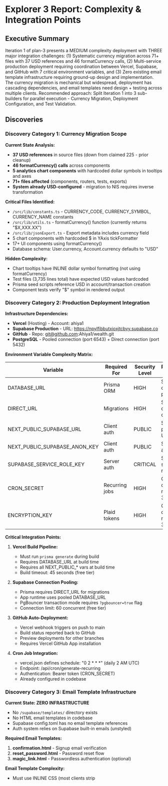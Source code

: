 # Explorer 3 Report: Complexity & Integration Points

## Executive Summary

Iteration 1 of plan-3 presents a MEDIUM complexity deployment with THREE major integration challenges: (1) Systematic currency migration across 71+ files with 37 USD references and 46 formatCurrency calls, (2) Multi-service production deployment requiring coordination between Vercel, Supabase, and GitHub with 7 critical environment variables, and (3) Zero existing email template infrastructure requiring ground-up design and implementation. The currency migration is mechanical but widespread, deployment has cascading dependencies, and email templates need design + testing across multiple clients. Recommended approach: Split Iteration 1 into 3 sub-builders for parallel execution - Currency Migration, Deployment Configuration, and Test Validation.

## Discoveries

### Discovery Category 1: Currency Migration Scope

**Current State Analysis:**
- **37 USD references** in source files (down from claimed 225 - prior cleanup)
- **46 formatCurrency() calls** across components
- **5 analytics chart components** with hardcoded dollar symbols in tooltips and axes
- **71+ files affected** (components, routers, tests, exports)
- **System already USD-configured** - migration to NIS requires inverse transformation

**Critical Files Identified:**
- `/src/lib/constants.ts` - CURRENCY_CODE, CURRENCY_SYMBOL, CURRENCY_NAME constants
- `/src/lib/utils.ts` - formatCurrency() function (currently returns "$X,XXX.XX")
- `/src/lib/jsonExport.ts` - Export metadata includes currency field
- 5 chart components with hardcoded $ in YAxis tickFormatter
- 17+ UI components using formatCurrency()
- Database schema: User.currency, Account.currency defaults to "USD"

**Hidden Complexity:**
- Chart tooltips have INLINE dollar symbol formatting (not using formatCurrency)
- Test files (3,735 lines total) have expected USD values hardcoded
- Prisma seed scripts reference USD in account/transaction creation
- Component tests verify "$" symbol in rendered output

### Discovery Category 2: Production Deployment Integration

**Infrastructure Dependencies:**
- **Vercel** (Hosting) - Account: ahiya1
- **Supabase Production** - URL: https://npylfibbutxioxjtcbvy.supabase.co
- **GitHub** - Repo: git@github.com:Ahiya1/wealth.git
- **PostgreSQL** - Pooled connection (port 6543) + Direct connection (port 5432)

**Environment Variable Complexity Matrix:**

| Variable | Required For | Security Level | Production Source |
|----------|-------------|----------------|-------------------|
| DATABASE_URL | Prisma ORM | HIGH | Supabase connection pooler |
| DIRECT_URL | Migrations | HIGH | Supabase direct connection |
| NEXT_PUBLIC_SUPABASE_URL | Client auth | PUBLIC | Supabase project URL |
| NEXT_PUBLIC_SUPABASE_ANON_KEY | Client auth | PUBLIC | Supabase anon key |
| SUPABASE_SERVICE_ROLE_KEY | Server auth | CRITICAL | Supabase service role |
| CRON_SECRET | Recurring jobs | HIGH | Generate: openssl rand -hex 32 |
| ENCRYPTION_KEY | Plaid tokens | HIGH | Generate: openssl rand -hex 32 |

**Critical Integration Points:**
1. **Vercel Build Pipeline:** 
   - Must run `prisma generate` during build
   - Requires DATABASE_URL at build time
   - Requires all NEXT_PUBLIC_* vars at build time
   - Build timeout: 45 seconds (free tier)

2. **Supabase Connection Pooling:**
   - Prisma requires DIRECT_URL for migrations
   - App runtime uses pooled DATABASE_URL
   - PgBouncer transaction mode requires `?pgbouncer=true` flag
   - Connection limit: 60 concurrent (free tier)

3. **GitHub Auto-Deployment:**
   - Vercel webhook triggers on push to main
   - Build status reported back to GitHub
   - Preview deployments for other branches
   - Requires Vercel GitHub App installation

4. **Cron Job Integration:**
   - vercel.json defines schedule: "0 2 * * *" (daily 2 AM UTC)
   - Endpoint: /api/cron/generate-recurring
   - Authentication: Bearer token (CRON_SECRET)
   - Already configured in codebase

### Discovery Category 3: Email Template Infrastructure

**Current State: ZERO INFRASTRUCTURE**
- No `/supabase/templates/` directory exists
- No HTML email templates in codebase
- Supabase config.toml has no email template references
- Auth system relies on Supabase built-in emails (unstyled)

**Required Email Templates:**
1. **confirmation.html** - Signup email verification
2. **reset_password.html** - Password reset flow
3. **magic_link.html** - Passwordless authentication (optional)

**Email Template Complexity:**
- Must use INLINE CSS (most clients strip <style> tags)
- Must be responsive (mobile-friendly)
- Must render correctly in:
  - Gmail (web + mobile app)
  - Outlook (desktop + web)
  - Apple Mail (iOS + macOS)
- Logo hosting: Need CDN URL or base64 embedding
- Brand colors: Sage green #059669, warm grays
- Call-to-action buttons with fallback support

**Template Deployment Methods:**
1. **Supabase Dashboard:** Auth > Email Templates > Upload HTML
2. **Supabase CLI:** Update config.toml, run `supabase db push`
3. **Production Override:** Dashboard settings take precedence

**Testing Requirements:**
- Send test signup email in production
- Verify rendering in 3 major email clients
- Test all links (verification URL, reset password URL)
- Verify email verification blocks access until confirmed

### Discovery Category 4: Testing & Validation Complexity

**Existing Test Infrastructure:**
- **10 test files** (3,735 total lines)
- **Vitest** test runner configured
- **vitest-mock-extended** for mocking Prisma
- Tests cover: accounts, analytics, budgets, recurring, categories, encryption
- **NO integration tests** for production deployment
- **NO end-to-end tests** for email verification flow

**Testing Gaps for Iteration 1:**
- Currency migration: Need to update ~50 test assertions with NIS expected values
- Deployment: No automated verification of production health
- Email templates: No automated testing of HTML rendering
- Environment variables: No validation script for required vars

**Quality Assurance Requirements:**
1. **Local Build Verification:**
   ```bash
   npm run build
   npm run test
   ```

2. **Production Smoke Test Checklist:**
   - [ ] Dashboard loads (/)
   - [ ] Create manual transaction
   - [ ] View transactions list
   - [ ] View analytics charts
   - [ ] Export CSV/JSON
   - [ ] Settings pages render
   - [ ] All amounts display as "X,XXX.XX ₪"

3. **Email Verification Test:**
   - [ ] Signup with new email
   - [ ] Receive styled verification email
   - [ ] Click verification link
   - [ ] Access granted after verification

## Patterns Identified

### Pattern Type: Currency Display Transformation

**Description:** Two-step transformation pattern: (1) Update formatCurrency() function signature, (2) Update all call sites to use new format

**Current Pattern:**
```typescript
// utils.ts
export function formatCurrency(amount: number): string {
  return new Intl.NumberFormat('en-US', {
    style: 'currency',
    currency: 'USD',
  }).format(amount)
}
// Output: "$1,234.56"

// Component usage
<span>{formatCurrency(transaction.amount)}</span>
```

**Target Pattern (NIS):**
```typescript
// utils.ts
export function formatCurrency(amount: number): string {
  const formatted = new Intl.NumberFormat('he-IL', {
    minimumFractionDigits: 2,
    maximumFractionDigits: 2,
  }).format(amount)
  return `${formatted} ₪`
}
// Output: "1,234.56 ₪"

// Component usage (NO CHANGE)
<span>{formatCurrency(transaction.amount)}</span>
```

**Recommendation:** Use this pattern - centralized formatting means component changes are minimal.

**Edge Case - Chart Tooltips:**
Many chart components have INLINE formatting that bypasses formatCurrency():
```typescript
// NetWorthChart.tsx line 39
<p className="text-lg font-bold text-sage-600 tabular-nums">
  ${Number(entry.value).toLocaleString('en-US', { minimumFractionDigits: 2 })}
</p>
```

**Must update 5 chart files with inline $ formatting.**

### Pattern Type: Environment Variable Configuration

**Description:** Three-tier environment variable management: Local (.env.local) → Preview (Vercel branch) → Production (Vercel main)

**Vercel Configuration Pattern:**
1. Add variable in Vercel Dashboard
2. Select environment scope: Production / Preview / Development
3. Sensitive variables: Enable "Encrypt" option
4. Build-time variables: Must start with NEXT_PUBLIC_

**Recommendation:** Use Vercel Dashboard (NOT Vercel CLI) for initial setup - more reliable and shows all vars in one place.

**Security Pattern:**
- Never commit .env.local to git (already in .gitignore)
- Keep .env.example updated with variable NAMES only (no values)
- Use Vercel's encrypted storage for secrets
- Rotate CRON_SECRET and ENCRYPTION_KEY quarterly

### Pattern Type: Database Migration on Production

**Description:** Two-step migration: (1) Push schema from local, (2) Seed initial data via script

**Migration Pattern:**
```bash
# Step 1: Set production DATABASE_URL in .env.local
DATABASE_URL="postgresql://postgres.[ref]:[password]@aws-0-us-east-1.pooler.supabase.com:6543/postgres?pgbouncer=true"
DIRECT_URL="postgresql://postgres.[ref]:[password]@aws-0-us-east-1.pooler.supabase.com:5432/postgres"

# Step 2: Push schema (uses DIRECT_URL)
npm run db:push

# Step 3: Verify schema
npx prisma studio
```

**Recommendation:** Push schema BEFORE first Vercel deployment to avoid build errors.

**Rollback Strategy:**
- Supabase keeps automatic backups (daily for free tier)
- Can restore from Supabase Dashboard: Database > Backups
- Or re-run `npm run db:push` with previous schema

### Pattern Type: Email Template Design

**Description:** Responsive HTML email with inline CSS and progressive enhancement

**Template Structure:**
```html
<!DOCTYPE html>
<html>
<head>
  <meta charset="UTF-8">
  <meta name="viewport" content="width=device-width, initial-scale=1.0">
  <meta http-equiv="X-UA-Compatible" content="IE=edge">
</head>
<body style="margin:0;padding:0;font-family:Arial,sans-serif;background-color:#f9fafb;">
  <table role="presentation" style="width:100%;border-collapse:collapse;">
    <tr>
      <td align="center" style="padding:40px 0;">
        <table role="presentation" style="width:600px;background-color:#ffffff;border-radius:8px;">
          <!-- Header with logo -->
          <tr>
            <td style="padding:32px;text-align:center;background-color:#059669;border-radius:8px 8px 0 0;">
              <h1 style="color:#ffffff;margin:0;">Wealth</h1>
            </td>
          </tr>
          <!-- Content -->
          <tr>
            <td style="padding:32px;">
              <h2 style="color:#111827;margin:0 0 16px 0;">Verify Your Email</h2>
              <p style="color:#6b7280;line-height:1.5;">{{ .ConfirmationURL }}</p>
              <!-- CTA Button -->
              <table role="presentation" style="margin:24px 0;">
                <tr>
                  <td style="background-color:#059669;border-radius:6px;text-align:center;">
                    <a href="{{ .ConfirmationURL }}" style="display:inline-block;padding:12px 24px;color:#ffffff;text-decoration:none;font-weight:600;">
                      Verify Email
                    </a>
                  </td>
                </tr>
              </table>
            </td>
          </tr>
        </table>
      </td>
    </tr>
  </table>
</body>
</html>
```

**Recommendation:** Use table-based layout (not flexbox/grid) for maximum email client compatibility.

**Supabase Template Variables:**
- `{{ .ConfirmationURL }}` - Email verification link
- `{{ .Token }}` - Verification token (if building custom URL)
- `{{ .TokenHash }}` - Token hash (security)
- `{{ .SiteURL }}` - App base URL

## Complexity Assessment

### High Complexity Areas

#### Feature: Production Deployment Configuration (8/10 complexity)
**Why it's complex:**
- **7 critical environment variables** with different security requirements
- **Cascading dependencies:** GitHub → Vercel → Supabase → Database
- **Two-phase connection pooling:** Direct URL for migrations, pooled for runtime
- **Build-time requirements:** Variables must be set BEFORE first deploy
- **Failure modes:** Missing single env var can break entire deployment
- **No rollback:** Production deployment is one-way (can't undo database migrations easily)

**Estimated builder splits needed:** 1 dedicated sub-builder for deployment

**Risk factors:**
- Environment variable typos (e.g., extra space, wrong URL format)
- Connection string format errors (missing ?pgbouncer=true)
- Build failures due to missing NEXT_PUBLIC_* vars
- Database connection limit exhaustion (60 concurrent connections)

**Mitigation strategies:**
- Create pre-flight checklist (verify all env vars before deploy)
- Use Vercel preview deployment FIRST (test with non-production branch)
- Set up connection pooling correctly from day 1
- Document rollback procedure (Supabase backup restoration)

#### Feature: Currency Migration (7/10 complexity)
**Why it's complex:**
- **71+ files to modify** (widespread but systematic)
- **Multiple transformation types:**
  - Constants: USD → NIS (3 files)
  - Functions: formatCurrency() signature (1 file)
  - Components: formatCurrency() calls (46 instances)
  - Charts: Inline $ formatting (5 files)
  - Tests: Expected USD values (10 files)
  - Database: Schema defaults (1 file)
  - Exports: Currency metadata (1 file)
- **Hidden inline formatting:** Not all currency displays use formatCurrency()
- **Test suite updates:** ~50 test assertions need new expected values
- **QA validation:** Must visually check every page for missed currency displays

**Estimated builder splits needed:** 1 sub-builder for currency + 1 for test validation

**Risk factors:**
- Missing inline $ formatting in charts/tooltips
- Forgetting to update test expected values (causes test failures)
- Database seed scripts still creating USD transactions
- CSV/JSON exports showing wrong currency

**Mitigation strategies:**
- Use systematic grep search: `grep -r "\$\|USD\|dollar" src/`
- Update formatCurrency() FIRST, then run app to see what breaks
- Run full test suite: `npm test` (will reveal hardcoded USD assertions)
- Manual QA: Visit every page, create test transaction, export data

#### Feature: Email Template Design & Testing (6/10 complexity)
**Why it's complex:**
- **Zero existing infrastructure** (build from scratch)
- **Design work required:** Responsive HTML + inline CSS
- **Cross-client compatibility:** Gmail, Outlook, Apple Mail have different rendering engines
- **Logo hosting dependency:** Need CDN or base64 encoding
- **Testing across 3 clients:** Manual testing required (no automated solution)
- **Supabase deployment:** Two methods (dashboard vs CLI), unclear which is canonical

**Estimated builder splits needed:** 1 sub-builder for email templates

**Risk factors:**
- Templates render broken in Outlook (uses Word rendering engine)
- Links don't work (Supabase template variable typos)
- Logo doesn't load (CDN CORS issues)
- Email verification doesn't block access (Supabase config error)

**Mitigation strategies:**
- Use proven email template framework (MJML or Foundation for Emails)
- Test templates locally with Supabase Inbucket (http://localhost:54424)
- Use base64 logo embedding (eliminates CDN dependency)
- Enable email verification in Supabase dashboard WITH confirmation required

### Medium Complexity Areas

#### Feature: GitHub Integration (4/10 complexity)
**Why it's medium complexity:**
- Mostly straightforward: Push code → Vercel webhook → Auto-deploy
- Vercel GitHub App must be installed (one-time setup)
- Requires commit/push discipline (no force-push to main)

**Estimated builder splits:** Included in deployment sub-builder

#### Feature: Environment Variable Documentation (3/10 complexity)
**Why it's medium complexity:**
- Update .env.example with all 7 required variables
- Document variable purposes and where to get values
- No code changes, just documentation

**Estimated builder splits:** Included in deployment sub-builder

### Low Complexity Areas

#### Feature: Vercel Project Creation (2/10 complexity)
**Why it's straightforward:**
- Vercel dashboard has clear "New Project" wizard
- Connect GitHub repo → Select Next.js framework → Deploy
- Automatic framework detection (Next.js)
- One-click HTTPS enabled

**Estimated builder splits:** Included in deployment sub-builder

#### Feature: Admin User Creation (2/10 complexity)
**Why it's straightforward:**
- Iteration 2 scope (NOT Iteration 1)
- Three documented methods: Dashboard, SQL, Seed script
- Dashboard method is 30-second task
- Just needs: Email (ahiya.butman@gmail.com), Password (wealth_generator), Auto-confirm checkbox

**Estimated builder splits:** N/A (Iteration 2)

## Technology Recommendations

### Primary Stack (Already Decided)

**Framework: Next.js 14 (App Router)**
- Rationale: Already implemented, production-ready, Vercel-optimized
- No changes needed for Iteration 1

**Database: Supabase PostgreSQL (Production)**
- Rationale: Free tier sufficient (500MB database, 60 connections)
- Connection pooling already configured (PgBouncer transaction mode)
- Row Level Security (RLS) ready for multi-user expansion
- **Action Required:** Push schema to production instance

**Auth: Supabase Auth**
- Rationale: Email/password + OAuth providers built-in
- Email verification system ready (just needs custom templates)
- Magic link support (optional)
- **Action Required:** Enable email confirmations in production dashboard

**Hosting: Vercel**
- Rationale: Zero-config Next.js deployment, GitHub integration, automatic HTTPS
- Free tier: 100GB bandwidth/month, 6,000 build minutes/month
- **Action Required:** Create project, configure env vars, connect GitHub

### Supporting Libraries (Already Implemented)

**tRPC:** Type-safe API layer
- No changes needed - already works with USD/NIS currency

**Prisma ORM:** Database access
- No changes needed - Decimal type handles currency correctly
- Action: Update schema defaults from "USD" to "NIS"

**Recharts:** Analytics charts
- Action: Update 5 chart files with ₪ symbol in tickFormatter

**Vitest:** Test runner
- Action: Update test assertions with NIS expected values

### New Dependencies (Required for Iteration 1)

**None Required** - All features can be built with existing stack

**Optional Enhancement:**
- **MJML** (mjml.io) - Email template framework
  - Simplifies responsive email design
  - Compiles to table-based HTML automatically
  - Usage: `npm install mjml` → Create .mjml files → Compile to HTML
  - **Trade-off:** Adds build step, but reduces email compatibility bugs

## Integration Points

### External APIs

**Supabase Production Instance**
- **Purpose:** PostgreSQL database + authentication services
- **Complexity:** MEDIUM
- **Considerations:**
  - Connection pooling required for serverless (6543 port)
  - Direct connection for migrations (5432 port)
  - Row Level Security policies enforced (users can only see their own data)
  - Free tier: 500MB storage, 2GB bandwidth/month, 60 concurrent connections
  - **Integration method:** Connection strings in Vercel env vars

**Vercel Build API**
- **Purpose:** Automatic deployments on git push
- **Complexity:** LOW
- **Considerations:**
  - Webhook triggered by GitHub push to main branch
  - Build logs visible in Vercel dashboard
  - Preview deployments for non-main branches
  - Build timeout: 45s (free tier), 300s (Pro tier)
  - **Integration method:** Vercel GitHub App

**GitHub Webhook**
- **Purpose:** Notify Vercel of new commits
- **Complexity:** LOW
- **Considerations:**
  - Automatic setup when linking Vercel project to GitHub
  - Requires Vercel GitHub App installation (one-time)
  - Build status reported back to GitHub (green checkmark on commits)
  - **Integration method:** Vercel configures webhook automatically

### Internal Integrations

**Prisma Client ↔ Supabase Database**
- **Connection type:** PostgreSQL connection string
- **How they connect:**
  - Runtime: DATABASE_URL (pooled via PgBouncer port 6543)
  - Migrations: DIRECT_URL (direct via port 5432)
  - Prisma Client generated at build time (`npx prisma generate`)
- **Critical requirements:**
  - Connection strings must include `?pgbouncer=true` for pooled connection
  - DIRECT_URL required for `prisma db push` and `prisma migrate`
  - Connection pooling MUST be transaction mode (not session mode)

**Next.js Build ↔ Vercel Platform**
- **Connection type:** Deployment API
- **How they connect:**
  - Vercel clones GitHub repo on push to main
  - Runs `npm install` → `npm run build`
  - Injects environment variables at build time
  - Deploys to edge network (automatic HTTPS)
- **Critical requirements:**
  - All NEXT_PUBLIC_* vars must be set before build
  - DATABASE_URL required for `prisma generate` during build
  - Build must complete in 45 seconds (free tier)

**Supabase Auth ↔ Next.js Middleware**
- **Connection type:** JWT verification
- **How they connect:**
  - Supabase issues JWT on login
  - Next.js middleware verifies JWT on protected routes
  - Uses NEXT_PUBLIC_SUPABASE_ANON_KEY for client-side requests
  - Uses SUPABASE_SERVICE_ROLE_KEY for server-side admin operations
- **Critical requirements:**
  - Middleware configured in `/src/middleware.ts`
  - Protected routes: `/dashboard/*`, `/transactions/*`, `/accounts/*`, etc.
  - Email verification enforced via Supabase dashboard settings

**Vercel Cron ↔ Recurring Transactions API**
- **Connection type:** HTTP endpoint
- **How they connect:**
  - Vercel triggers `/api/cron/generate-recurring` at 2 AM UTC daily
  - Request includes `Authorization: Bearer [CRON_SECRET]`
  - API validates secret, generates pending recurring transactions
- **Critical requirements:**
  - CRON_SECRET environment variable set in Vercel
  - vercel.json committed to repo (already exists)
  - Endpoint returns 401 Unauthorized if secret is invalid

## Risks & Challenges

### Technical Risks

**Risk 1: Currency Migration Incomplete - Missing Inline Formatting**
- **Impact:** HIGH - Users see mix of USD and NIS, breaks trust
- **Likelihood:** MEDIUM - 46 formatCurrency calls are easy to update, but 5 chart files have inline $ formatting that's easy to miss
- **Mitigation Strategy:**
  1. Run systematic grep: `grep -r "\$\|USD\|dollar" src/` → Document all occurrences
  2. Update formatCurrency() function first
  3. Run dev server (`npm run dev`), visit every page
  4. Create test transaction, verify all displays show ₪
  5. Check chart tooltips specifically (hover over data points)
  6. Export CSV/JSON, verify currency metadata

**Risk 2: Environment Variable Misconfiguration - Build Failures**
- **Impact:** CRITICAL - Deployment fails, production site down
- **Likelihood:** MEDIUM-HIGH - 7 variables with complex connection string formats, easy to typo
- **Mitigation Strategy:**
  1. Create pre-flight checklist (verify all 7 vars before deploy)
  2. Use Vercel preview deployment first (test with non-main branch)
  3. Test build locally: `npm run build` (catches missing vars early)
  4. Document connection string format examples in .env.example
  5. Copy-paste from Supabase dashboard (don't type manually)
  6. Test connection: `npx prisma db pull` (verifies DATABASE_URL works)

**Risk 3: Email Templates Broken in Outlook**
- **Impact:** MEDIUM - Outlook users can't verify email, can't access app
- **Likelihood:** HIGH - Outlook uses Word rendering engine, breaks modern CSS
- **Mitigation Strategy:**
  1. Use table-based layout (not flexbox/grid)
  2. Use inline styles only (no <style> tag)
  3. Use proven email template framework (MJML or Foundation for Emails)
  4. Test in Litmus or Email on Acid (email testing services)
  5. Fallback: Provide plain text version in Supabase template
  6. Document alternative access method (magic link instead of email verification)

**Risk 4: Database Connection Pool Exhaustion**
- **Impact:** MEDIUM - New users can't sign up, existing users can't load data
- **Likelihood:** LOW - Free tier allows 60 concurrent connections, single-user app unlikely to hit this
- **Mitigation Strategy:**
  1. Use connection pooling (port 6543 with ?pgbouncer=true)
  2. Monitor connection count: SELECT count(*) FROM pg_stat_activity
  3. Configure PgBouncer transaction mode (already done in config.toml)
  4. Add connection timeout: ?connect_timeout=10
  5. If hit limit, upgrade Supabase plan ($25/month for 200 connections)

### Complexity Risks

**Risk 5: Builder Overwhelm - Too Many Simultaneous Changes**
- **Impact:** MEDIUM - Builder gets stuck, iteration takes 2-3x longer
- **Likelihood:** HIGH - Currency (71 files) + Deployment (7 env vars) + Email (3 templates) is a lot
- **Mitigation Strategy:**
  1. Split Iteration 1 into 3 sub-builders:
     - **Sub-builder A (Currency Migration):** Update all USD → NIS, run tests
     - **Sub-builder B (Deployment Setup):** Configure Vercel, push database, test build
     - **Sub-builder C (Test Validation):** Manual QA, smoke tests, fix edge cases
  2. Run sub-builders in parallel (currency + deployment can happen simultaneously)
  3. Sub-builder C waits for A+B to complete
  4. Each sub-builder has clear success criteria

**Risk 6: Testing Gaps - Missed Currency Displays**
- **Impact:** MEDIUM - Some pages still show USD, looks unprofessional
- **Likelihood:** MEDIUM - 31 page components, easy to miss one in QA
- **Mitigation Strategy:**
  1. Create comprehensive page checklist:
     - [ ] Dashboard (/)
     - [ ] Transactions list (/transactions)
     - [ ] Transaction detail (/transactions/[id])
     - [ ] Accounts list (/accounts)
     - [ ] Account detail (/accounts/[id])
     - [ ] Analytics (/analytics)
     - [ ] Budgets (/budgets)
     - [ ] Goals (/goals)
     - [ ] Settings (/settings)
     - [ ] Recurring (/recurring)
  2. Test with real data: Create transaction, update account, view charts
  3. Screenshot each page → Visual inspection for $ vs ₪
  4. Automated test: `npm test` (will catch some formatting issues)

**Risk 7: Email Template Design Quality - Looks Unprofessional**
- **Impact:** LOW - Functional but ugly emails, minor UX issue
- **Likelihood:** MEDIUM - Email design is specialized skill, easy to create basic but hard to make beautiful
- **Mitigation Strategy:**
  1. Use email template library (Postmark, SendGrid, Really Good Emails)
  2. Copy proven design patterns (professional templates as starting point)
  3. Focus on functionality first: Does link work? Is text readable?
  4. Design polish can be Iteration 2.5 (optional improvement)
  5. Minimum viable email: Logo + heading + CTA button + footer
  6. Skip animations, fancy graphics (increases complexity, breaks in some clients)

## Recommendations for Planner

### Recommendation 1: Split Iteration 1 into 3 Sub-Builders (CRITICAL)

**Rationale:**
- Currency migration (71 files) + Deployment (7 env vars) + Email (3 templates) is too much for single builder
- Sub-builders enable parallel execution: Currency and Deployment can happen simultaneously
- Clear separation of concerns reduces cognitive load
- Each sub-builder has concrete success criteria

**Sub-builder breakdown:**

**Sub-builder 1-A: Currency Migration (Core)**
- **Scope:** Update all USD → NIS across codebase
- **Files:** 71 (constants, utils, components, charts, tests)
- **Success criteria:**
  - All formatCurrency() calls updated
  - All chart inline $ formatting updated
  - Database schema defaults changed to NIS
  - Constants updated (CURRENCY_CODE, CURRENCY_SYMBOL)
  - Test suite passes (after updating expected values)
- **Duration:** 3-4 hours
- **Blocker for:** Sub-builder 1-C (Test Validation)

**Sub-builder 1-B: Deployment Configuration**
- **Scope:** Configure Vercel + Supabase + GitHub integration
- **Tasks:**
  - Push database schema to Supabase production
  - Create Vercel project, connect GitHub
  - Configure 7 environment variables in Vercel
  - Enable automatic deployments
  - Trigger first production build
  - Verify HTTPS + production URL accessible
- **Success criteria:**
  - Production URL loads (shows app, not 404/500 error)
  - Database connection works (can query data)
  - GitHub push triggers automatic deployment
  - Build succeeds (no TypeScript/lint errors)
- **Duration:** 2-3 hours
- **Blocker for:** Sub-builder 1-C (Test Validation)

**Sub-builder 1-C: Test Validation & QA**
- **Scope:** Manual testing + smoke tests across all pages
- **Tasks:**
  - Run full test suite: `npm test`
  - Visit all 10 page types (dashboard, transactions, accounts, analytics, etc.)
  - Create test transaction in production
  - Verify all amounts display "X,XXX.XX ₪"
  - Export CSV/JSON, verify currency metadata
  - Test responsive design (mobile view)
- **Success criteria:**
  - All tests pass
  - All pages visited, screenshots taken
  - Test transaction shows ₪ symbol
  - No console errors in browser
  - CSV export includes "currency": "NIS"
- **Duration:** 2-3 hours
- **Depends on:** Sub-builder 1-A + Sub-builder 1-B

**Total Iteration 1 time:** 7-10 hours (matches original estimate)

### Recommendation 2: Use Vercel Preview Deployments for Risk-Free Testing

**Rationale:**
- Preview deployments are isolated (separate URL, don't affect production)
- Can test environment variable configuration without risk
- Can verify build succeeds before merging to main
- Free on Vercel free tier (unlimited preview deployments)

**Implementation:**
1. Create branch: `git checkout -b currency-migration-test`
2. Commit currency changes
3. Push to GitHub: `git push origin currency-migration-test`
4. Vercel auto-deploys preview: `https://wealth-git-currency-migration-test-ahiya1.vercel.app`
5. Test preview URL → If working, merge to main → Production auto-deploys

**Benefits:**
- No risk of breaking production
- Can iterate quickly (preview updates in 2-3 minutes on push)
- Preview URL shareable (can test on mobile, share with others)

### Recommendation 3: Create Email Templates AFTER Currency + Deployment

**Rationale:**
- Email templates are Iteration 2 scope (per master-plan.yaml)
- Iteration 1 success criteria don't require email templates
- Can test production deployment with Supabase built-in emails (unstyled but functional)
- Allows parallel work: Iteration 1 builder works on deployment, email designer works on templates

**Deferred to Iteration 2:**
- Custom HTML email templates (confirmation, reset password, magic link)
- Email rendering testing (Gmail, Outlook, Apple Mail)
- Admin user creation (ahiya.butman@gmail.com / wealth_generator)
- Email verification enforcement

**Iteration 1 deliverable:**
- Production deployment with default Supabase emails
- Email verification ENABLED but using built-in templates
- Admin user can be created manually in Supabase dashboard post-deployment

### Recommendation 4: Document Environment Variable Pre-Flight Checklist

**Rationale:**
- Environment variable misconfiguration is #1 deployment failure cause
- 7 variables with complex formats (connection strings, keys, secrets)
- Copy-paste errors common (extra spaces, wrong URL format)
- Pre-flight checklist prevents 80% of deployment issues

**Checklist template (for Sub-builder 1-B):**

```markdown
## Environment Variable Pre-Flight Checklist

### Before Adding to Vercel:

- [ ] Copy variables from Supabase dashboard (Settings → API)
- [ ] Verify no extra spaces in connection strings
- [ ] Confirm DATABASE_URL includes `?pgbouncer=true`
- [ ] Confirm DIRECT_URL uses port 5432 (not 6543)
- [ ] Generate CRON_SECRET: `openssl rand -hex 32`
- [ ] Generate ENCRYPTION_KEY: `openssl rand -hex 32`
- [ ] Test connection locally: Update .env.local, run `npm run dev`

### After Adding to Vercel:

- [ ] Verify all 7 variables visible in Vercel dashboard
- [ ] Confirm Production + Preview + Development scopes selected
- [ ] Trigger deployment (push to branch)
- [ ] Check build logs for "Prisma Client generated successfully"
- [ ] Check build logs for NO errors about missing env vars
- [ ] Verify production URL loads (not 404/500)
```

### Recommendation 5: Add Currency Format Smoke Test to Test Suite

**Rationale:**
- Prevents currency display regressions in future
- Automates validation that would otherwise be manual
- Fast feedback loop (runs in <1 second)

**Implementation:**
```typescript
// src/lib/__tests__/utils.test.ts
import { describe, it, expect } from 'vitest'
import { formatCurrency } from '../utils'

describe('formatCurrency', () => {
  it('formats amount with NIS symbol after amount', () => {
    expect(formatCurrency(1234.56)).toBe('1,234.56 ₪')
    expect(formatCurrency(0)).toBe('0.00 ₪')
    expect(formatCurrency(-500)).toBe('-500.00 ₪')
  })

  it('includes ₪ symbol (Unicode U+20AA)', () => {
    const result = formatCurrency(100)
    expect(result).toContain('₪')
    expect(result).not.toContain('$')
    expect(result).not.toContain('USD')
  })
})
```

**Benefits:**
- Catches formatCurrency() regressions immediately
- Runs automatically on every commit (if using CI)
- Documents expected format for future developers

## Resource Map

### Critical Files/Directories

**Currency Constants:**
- `/src/lib/constants.ts` - CURRENCY_CODE, CURRENCY_SYMBOL, CURRENCY_NAME
- **Action:** Change USD → NIS, $ → ₪, "US Dollar" → "Israeli Shekel"

**Currency Formatting:**
- `/src/lib/utils.ts` - formatCurrency() function
- **Action:** Update locale to 'he-IL', return `${formatted} ₪`

**Chart Components (Inline $ Formatting):**
- `/src/components/analytics/NetWorthChart.tsx` (line 39, 57)
- `/src/components/analytics/SpendingByCategoryChart.tsx`
- `/src/components/analytics/MonthOverMonthChart.tsx`
- `/src/components/analytics/IncomeSourcesChart.tsx`
- `/src/components/analytics/SpendingTrendsChart.tsx`
- **Action:** Update YAxis tickFormatter: `$${value}` → `${value} ₪`

**Database Schema:**
- `/prisma/schema.prisma` - User.currency, Account.currency defaults
- **Action:** Change @default("USD") → @default("NIS")

**Export Utilities:**
- `/src/lib/jsonExport.ts` - User currency metadata in exports
- **Action:** Update currency field (Prisma will auto-update based on schema)

**Environment Configuration:**
- `/.env.example` - Template for required environment variables
- **Action:** Add production variable names (DATABASE_URL, DIRECT_URL, etc.)

**Deployment Configuration:**
- `/vercel.json` - Cron job configuration
- **Action:** No changes needed (already configured)

**Supabase Configuration:**
- `/supabase/config.toml` - Local development settings
- **Action:** No changes needed for Iteration 1 (email templates in Iteration 2)

### Key Dependencies

**Production Infrastructure:**
- **Supabase Production:** https://npylfibbutxioxjtcbvy.supabase.co
  - **Why needed:** PostgreSQL database + auth services
  - **Setup required:** Push schema, verify RLS policies
  
- **Vercel Platform:** Account ahiya1
  - **Why needed:** Next.js hosting, automatic deployments, HTTPS
  - **Setup required:** Create project, configure env vars, connect GitHub

- **GitHub Repo:** git@github.com:Ahiya1/wealth.git
  - **Why needed:** Source code repository, triggers automatic deployments
  - **Setup required:** Push currency changes, verify Vercel webhook

**NPM Dependencies (Already Installed):**
- `next@14.2.33` - App framework
- `prisma@5.22.0` - Database ORM
- `@supabase/supabase-js@2.58.0` - Supabase client
- `recharts@2.12.7` - Analytics charts
- `vitest@3.2.4` - Test runner

**No New Dependencies Required for Iteration 1**

### Testing Infrastructure

**Test Runner: Vitest**
- **Configuration:** `/vitest.config.ts`
- **Setup file:** `/vitest.setup.ts`
- **Mock library:** `vitest-mock-extended`

**Existing Test Files (10 total, 3,735 lines):**
- `/src/lib/__tests__/encryption.test.ts` - Encryption utilities
- `/src/server/api/routers/__tests__/accounts.router.test.ts` - Account CRUD
- `/src/server/api/routers/__tests__/analytics.router.test.ts` - Analytics queries
- `/src/server/api/routers/__tests__/budgets.router.test.ts` - Budget CRUD
- `/src/server/api/routers/__tests__/recurring.router.test.ts` - Recurring transactions
- `/src/server/services/__tests__/categorize.service.test.ts` - AI categorization
- `/src/server/services/__tests__/recurring.service.test.ts` - Recurring logic

**Testing Strategy for Iteration 1:**
1. **Unit Tests:** Update expected currency values in existing tests
2. **Integration Tests:** NOT REQUIRED (manual smoke testing sufficient)
3. **E2E Tests:** NOT REQUIRED (manual QA across 10 page types)
4. **Manual QA:** Comprehensive page-by-page testing with screenshots

**Test Commands:**
```bash
npm test                 # Run all tests
npm run test:ui          # Run with Vitest UI (visual test runner)
npm run test:coverage    # Run with coverage report
```

**Quality Gates:**
- All existing tests must pass after currency migration
- No new tests required for Iteration 1 (deployment is infrastructure, not code)
- Manual QA checklist (10 pages) must be completed before production sign-off

## Questions for Planner

### Question 1: Should we create a staging environment for safer testing?

**Context:** Current plan uses Vercel preview deployments for testing, but preview envs are ephemeral (deleted after PR merge). A dedicated staging environment would provide:
- Persistent staging URL (e.g., staging.wealth.vercel.app)
- Separate staging database (not production data)
- Can test email verification flow without spamming real email

**Options:**
- **A) Use preview deployments only** (faster, free, ephemeral)
- **B) Create dedicated staging environment** (persistent, costs $10/month for staging database)

**Recommendation:** Start with preview deployments (faster, free), add staging later if needed

---

### Question 2: Should we build email templates from scratch or use a template library?

**Context:** Email HTML/CSS is specialized (table-based layout, inline styles, limited CSS support). Options:

**A) Build from scratch:**
- Pros: Full control, no dependencies
- Cons: Time-consuming, likely to break in Outlook, requires testing expertise

**B) Use MJML framework:**
- Pros: Compiles to table-based HTML, responsive by default, proven compatibility
- Cons: Adds build step, learning curve
- Example: `<mjml><mj-button>Verify Email</mj-button></mjml>` → 50+ lines of table HTML

**C) Use pre-built template:**
- Pros: Fastest, proven to work
- Cons: Less customization, may not match brand exactly
- Sources: Postmark templates, SendGrid templates, Really Good Emails

**Recommendation:** Use pre-built template (Option C) for Iteration 2 - ship faster, polish later

---

### Question 3: Should we add automated deployment health checks?

**Context:** After Vercel deployment succeeds, there's no automated verification that the app actually works (only that build succeeded). Could add:
- Smoke test endpoint: `/api/health` returns database status, Supabase connection status
- Post-deploy webhook: Calls smoke test endpoint, alerts if failing
- Uptime monitoring: Pingdom, Better Uptime, UptimeRobot (free tier)

**Trade-off:**
- Adds complexity (new endpoint, webhook configuration)
- Provides confidence (automated verification, reduces manual QA)

**Recommendation:** Add `/api/health` endpoint in Iteration 1 (5 minutes to implement), defer uptime monitoring to post-MVP

---

### Question 4: Should we update recurring transactions to respect currency format?

**Context:** Recurring transactions feature exists (cron job generates transactions daily). Currently uses USD formatting. Should:
- **A) Update in Iteration 1** (ensures consistency, adds scope)
- **B) Defer to Iteration 1.5** (reduces Iteration 1 scope, but may confuse users if recurring shows $ while manual shows ₪)

**Scope impact:**
- `/src/components/recurring/*.tsx` - 2 components using formatCurrency (already handled by centralized function)
- `/src/server/services/recurring.service.ts` - No currency-specific logic
- **Conclusion:** Already covered by formatCurrency() update, no additional work needed

**Recommendation:** Included automatically when formatCurrency() is updated - no separate work item needed

---

### Question 5: Should we keep User.currency and Account.currency fields in schema even though we only support NIS?

**Context:** Current schema has currency fields on User and Account models. If we only support NIS:
- **A) Remove fields** (simplifies schema, removes confusion)
- **B) Keep fields** (future-proofs for multi-currency, easier to add later)

**Trade-off:**
- Removing: Requires migration, breaks existing data (if any), harder to add back later
- Keeping: Fields always "NIS", no immediate value, but enables future expansion

**Current state:** USD_ONLY_IMPLEMENTATION.md says fields are kept "for future-proofing"

**Recommendation:** Keep fields as-is (already decided), just update defaults from USD → NIS

---

## Appendix: Iteration 1 Success Criteria (Detailed)

### Visual QA Checklist (Must Pass Before Production Sign-Off)

- [ ] **Dashboard Page (/)**
  - [ ] Account balance cards show "X,XXX.XX ₪"
  - [ ] Income/expense summary shows "X,XXX.XX ₪"
  - [ ] Charts use ₪ on Y-axis labels
  - [ ] Recent transactions show ₪

- [ ] **Transactions Page (/transactions)**
  - [ ] Transaction list shows ₪ for all amounts
  - [ ] Filter/search works
  - [ ] Create transaction form shows ₪ symbol
  - [ ] Edit transaction form shows ₪ symbol

- [ ] **Transaction Detail (/transactions/[id])**
  - [ ] Amount displays "X,XXX.XX ₪"
  - [ ] Category badge visible
  - [ ] Notes, tags, date all render

- [ ] **Accounts Page (/accounts)**
  - [ ] Account cards show balance as "X,XXX.XX ₪"
  - [ ] Manual/Plaid accounts distinguished
  - [ ] Create account form works

- [ ] **Account Detail (/accounts/[id])**
  - [ ] Balance shows "X,XXX.XX ₪"
  - [ ] Transaction history shows ₪
  - [ ] Charts use ₪ formatting

- [ ] **Analytics Page (/analytics)**
  - [ ] Net Worth chart: Y-axis shows "X ₪", tooltips show "X,XXX.XX ₪"
  - [ ] Spending by Category chart: Shows ₪
  - [ ] Income Sources chart: Shows ₪
  - [ ] Month-over-Month chart: Shows ₪
  - [ ] Spending Trends chart: Shows ₪

- [ ] **Budgets Page (/budgets)**
  - [ ] Budget amounts show ₪
  - [ ] Progress bars render
  - [ ] Create budget form shows ₪

- [ ] **Goals Page (/goals)**
  - [ ] Target amounts show ₪
  - [ ] Current amounts show ₪
  - [ ] Progress bars render

- [ ] **Recurring Page (/recurring)**
  - [ ] Recurring amounts show ₪
  - [ ] Create recurring form shows ₪
  - [ ] Upcoming bills widget shows ₪

- [ ] **Settings Page (/settings)**
  - [ ] Profile section renders
  - [ ] Categories section works
  - [ ] No currency selector visible (NIS only)

### Functional QA Checklist

- [ ] **Create Test Transaction**
  - [ ] Transaction saves to database
  - [ ] Amount displays as "X,XXX.XX ₪" on success
  - [ ] Dashboard updates with new balance

- [ ] **Export Data**
  - [ ] CSV export includes currency metadata
  - [ ] JSON export shows "currency": "NIS"
  - [ ] Download works (no browser errors)

- [ ] **Test Suite**
  - [ ] All tests pass: `npm test`
  - [ ] No console errors in test output
  - [ ] Coverage report generated (optional)

- [ ] **Build Verification**
  - [ ] Local build succeeds: `npm run build`
  - [ ] Production build succeeds on Vercel
  - [ ] No TypeScript errors
  - [ ] No lint errors

- [ ] **Deployment Health**
  - [ ] Production URL accessible (HTTPS)
  - [ ] Database connection works (can query data)
  - [ ] GitHub push triggers automatic deployment
  - [ ] Vercel deployment status shows "Ready"

---

**Report Status:** COMPLETE

**Next Steps for Planner:**
1. Review sub-builder split recommendation (3 sub-builders for Iteration 1)
2. Answer 5 open questions (staging, email templates, health checks, recurring, currency fields)
3. Approve OR request clarifications
4. Proceed to Iteration 1 execution with Builder(s)
